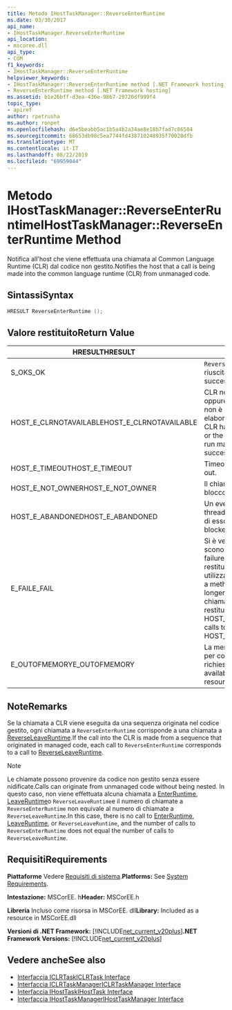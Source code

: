 ```yaml
---
title: Metodo IHostTaskManager::ReverseEnterRuntime
ms.date: 03/30/2017
api_name:
- IHostTaskManager.ReverseEnterRuntime
api_location:
- mscoree.dll
api_type:
- COM
f1_keywords:
- IHostTaskManager::ReverseEnterRuntime
helpviewer_keywords:
- IHostTaskManager::ReverseEnterRuntime method [.NET Framework hosting]
- ReverseEnterRuntime method [.NET Framework hosting]
ms.assetid: b1e26bff-d3ea-436e-9867-29720df999f4
topic_type:
- apiref
author: rpetrusha
ms.author: ronpet
ms.openlocfilehash: d6e5beabb5ac1b5a4b2a34ae8e18b7fad7c86504
ms.sourcegitcommit: 68653db98c5ea7744fd438710248935f70020dfb
ms.translationtype: MT
ms.contentlocale: it-IT
ms.lasthandoff: 08/22/2019
ms.locfileid: "69959044"
---
```

# <a name="ihosttaskmanagerreverseenterruntime-method"></a><span data-ttu-id="f7ffa-102">Metodo IHostTaskManager::ReverseEnterRuntime</span><span class="sxs-lookup"><span data-stu-id="f7ffa-102">IHostTaskManager::ReverseEnterRuntime Method</span></span>
<span data-ttu-id="f7ffa-103">Notifica all'host che viene effettuata una chiamata al Common Language Runtime (CLR) dal codice non gestito.</span><span class="sxs-lookup"><span data-stu-id="f7ffa-103">Notifies the host that a call is being made into the common language runtime (CLR) from unmanaged code.</span></span>  
  
## <a name="syntax"></a><span data-ttu-id="f7ffa-104">Sintassi</span><span class="sxs-lookup"><span data-stu-id="f7ffa-104">Syntax</span></span>  
  
```cpp  
HRESULT ReverseEnterRuntime ();  
```  
  
## <a name="return-value"></a><span data-ttu-id="f7ffa-105">Valore restituito</span><span class="sxs-lookup"><span data-stu-id="f7ffa-105">Return Value</span></span>  
  
|<span data-ttu-id="f7ffa-106">HRESULT</span><span class="sxs-lookup"><span data-stu-id="f7ffa-106">HRESULT</span></span>|<span data-ttu-id="f7ffa-107">Descrizione</span><span class="sxs-lookup"><span data-stu-id="f7ffa-107">Description</span></span>|  
|-------------|-----------------|  
|<span data-ttu-id="f7ffa-108">S_OK</span><span class="sxs-lookup"><span data-stu-id="f7ffa-108">S_OK</span></span>|<span data-ttu-id="f7ffa-109">`ReverseEnterRuntime`la restituzione è riuscita.</span><span class="sxs-lookup"><span data-stu-id="f7ffa-109">`ReverseEnterRuntime` returned successfully.</span></span>|  
|<span data-ttu-id="f7ffa-110">HOST_E_CLRNOTAVAILABLE</span><span class="sxs-lookup"><span data-stu-id="f7ffa-110">HOST_E_CLRNOTAVAILABLE</span></span>|<span data-ttu-id="f7ffa-111">CLR non è stato caricato in un processo oppure CLR si trova in uno stato in cui non è possibile eseguire codice gestito o elaborare la chiamata correttamente.</span><span class="sxs-lookup"><span data-stu-id="f7ffa-111">The CLR has not been loaded into a process, or the CLR is in a state in which it cannot run managed code or process the call successfully.</span></span>|  
|<span data-ttu-id="f7ffa-112">HOST_E_TIMEOUT</span><span class="sxs-lookup"><span data-stu-id="f7ffa-112">HOST_E_TIMEOUT</span></span>|<span data-ttu-id="f7ffa-113">Timeout della chiamata.</span><span class="sxs-lookup"><span data-stu-id="f7ffa-113">The call timed out.</span></span>|  
|<span data-ttu-id="f7ffa-114">HOST_E_NOT_OWNER</span><span class="sxs-lookup"><span data-stu-id="f7ffa-114">HOST_E_NOT_OWNER</span></span>|<span data-ttu-id="f7ffa-115">Il chiamante non è il proprietario del blocco.</span><span class="sxs-lookup"><span data-stu-id="f7ffa-115">The caller does not own the lock.</span></span>|  
|<span data-ttu-id="f7ffa-116">HOST_E_ABANDONED</span><span class="sxs-lookup"><span data-stu-id="f7ffa-116">HOST_E_ABANDONED</span></span>|<span data-ttu-id="f7ffa-117">Un evento è stato annullato mentre un thread bloccato o Fiber era in attesa su di esso.</span><span class="sxs-lookup"><span data-stu-id="f7ffa-117">An event was canceled while a blocked thread or fiber was waiting on it.</span></span>|  
|<span data-ttu-id="f7ffa-118">E_FAIL</span><span class="sxs-lookup"><span data-stu-id="f7ffa-118">E_FAIL</span></span>|<span data-ttu-id="f7ffa-119">Si è verificato un errore irreversibile sconosciuto.</span><span class="sxs-lookup"><span data-stu-id="f7ffa-119">An unknown catastrophic failure occurred.</span></span> <span data-ttu-id="f7ffa-120">Quando un metodo restituisce E_FAIL, CLR non è più utilizzabile all'interno del processo.</span><span class="sxs-lookup"><span data-stu-id="f7ffa-120">When a method returns E_FAIL, the CLR is no longer usable within the process.</span></span> <span data-ttu-id="f7ffa-121">Le chiamate successive ai metodi di hosting restituiscono HOST_E_CLRNOTAVAILABLE.</span><span class="sxs-lookup"><span data-stu-id="f7ffa-121">Subsequent calls to hosting methods return HOST_E_CLRNOTAVAILABLE.</span></span>|  
|<span data-ttu-id="f7ffa-122">E_OUTOFMEMORY</span><span class="sxs-lookup"><span data-stu-id="f7ffa-122">E_OUTOFMEMORY</span></span>|<span data-ttu-id="f7ffa-123">La memoria disponibile non è sufficiente per completare l'allocazione delle risorse richiesta.</span><span class="sxs-lookup"><span data-stu-id="f7ffa-123">Not enough memory is available to complete the requested resource allocation.</span></span>|  
  
## <a name="remarks"></a><span data-ttu-id="f7ffa-124">Note</span><span class="sxs-lookup"><span data-stu-id="f7ffa-124">Remarks</span></span>  
 <span data-ttu-id="f7ffa-125">Se la chiamata a CLR viene eseguita da una sequenza originata nel codice gestito, ogni chiamata a `ReverseEnterRuntime` corrisponde a una chiamata a [ReverseLeaveRuntime](../../../../docs/framework/unmanaged-api/hosting/ihosttaskmanager-reverseleaveruntime-method.md).</span><span class="sxs-lookup"><span data-stu-id="f7ffa-125">If the call into the CLR is made from a sequence that originated in managed code, each call to `ReverseEnterRuntime` corresponds to a call to [ReverseLeaveRuntime](../../../../docs/framework/unmanaged-api/hosting/ihosttaskmanager-reverseleaveruntime-method.md).</span></span>  
  
> [!NOTE]
> <span data-ttu-id="f7ffa-126">Le chiamate possono provenire da codice non gestito senza essere nidificate.</span><span class="sxs-lookup"><span data-stu-id="f7ffa-126">Calls can originate from unmanaged code without being nested.</span></span> <span data-ttu-id="f7ffa-127">In questo caso, non viene effettuata alcuna chiamata a [EnterRuntime](../../../../docs/framework/unmanaged-api/hosting/ihosttaskmanager-enterruntime-method.md), [LeaveRuntime](../../../../docs/framework/unmanaged-api/hosting/ihosttaskmanager-leaveruntime-method.md)o `ReverseLeaveRuntime`e il numero di chiamate a `ReverseEnterRuntime` non equivale al numero di chiamate a `ReverseLeaveRuntime`.</span><span class="sxs-lookup"><span data-stu-id="f7ffa-127">In this case, there is no call to [EnterRuntime](../../../../docs/framework/unmanaged-api/hosting/ihosttaskmanager-enterruntime-method.md), [LeaveRuntime](../../../../docs/framework/unmanaged-api/hosting/ihosttaskmanager-leaveruntime-method.md), or `ReverseLeaveRuntime`, and the number of calls to `ReverseEnterRuntime` does not equal the number of calls to `ReverseLeaveRuntime`.</span></span>  
  
## <a name="requirements"></a><span data-ttu-id="f7ffa-128">Requisiti</span><span class="sxs-lookup"><span data-stu-id="f7ffa-128">Requirements</span></span>  
 <span data-ttu-id="f7ffa-129">**Piattaforme** Vedere [Requisiti di sistema](../../../../docs/framework/get-started/system-requirements.md).</span><span class="sxs-lookup"><span data-stu-id="f7ffa-129">**Platforms:** See [System Requirements](../../../../docs/framework/get-started/system-requirements.md).</span></span>  
  
 <span data-ttu-id="f7ffa-130">**Intestazione:** MSCorEE. h</span><span class="sxs-lookup"><span data-stu-id="f7ffa-130">**Header:** MSCorEE.h</span></span>  
  
 <span data-ttu-id="f7ffa-131">**Libreria** Incluso come risorsa in MSCorEE. dll</span><span class="sxs-lookup"><span data-stu-id="f7ffa-131">**Library:** Included as a resource in MSCorEE.dll</span></span>  
  
 <span data-ttu-id="f7ffa-132">**Versioni di .NET Framework:** [!INCLUDE[net_current_v20plus](../../../../includes/net-current-v20plus-md.md)]</span><span class="sxs-lookup"><span data-stu-id="f7ffa-132">**.NET Framework Versions:** [!INCLUDE[net_current_v20plus](../../../../includes/net-current-v20plus-md.md)]</span></span>  
  
## <a name="see-also"></a><span data-ttu-id="f7ffa-133">Vedere anche</span><span class="sxs-lookup"><span data-stu-id="f7ffa-133">See also</span></span>

- [<span data-ttu-id="f7ffa-134">Interfaccia ICLRTask</span><span class="sxs-lookup"><span data-stu-id="f7ffa-134">ICLRTask Interface</span></span>](../../../../docs/framework/unmanaged-api/hosting/iclrtask-interface.md)
- [<span data-ttu-id="f7ffa-135">Interfaccia ICLRTaskManager</span><span class="sxs-lookup"><span data-stu-id="f7ffa-135">ICLRTaskManager Interface</span></span>](../../../../docs/framework/unmanaged-api/hosting/iclrtaskmanager-interface.md)
- [<span data-ttu-id="f7ffa-136">Interfaccia IHostTask</span><span class="sxs-lookup"><span data-stu-id="f7ffa-136">IHostTask Interface</span></span>](../../../../docs/framework/unmanaged-api/hosting/ihosttask-interface.md)
- [<span data-ttu-id="f7ffa-137">Interfaccia IHostTaskManager</span><span class="sxs-lookup"><span data-stu-id="f7ffa-137">IHostTaskManager Interface</span></span>](../../../../docs/framework/unmanaged-api/hosting/ihosttaskmanager-interface.md)
